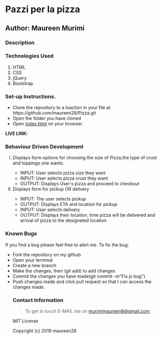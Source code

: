 # Pazzi per la pizza

## Author: Maureen Murimi

### Description

### Technologies Used
<ol>
<li>HTML</li>
<li>CSS</li>
<li>jQuery</li>
<li>Bootstrap</li>
</ol>

### Set-up Instructions.
<ul>
<li>Clone the repository to a loaction in your file at https://github.com/maureen28/Pizza.git </li>
<li>Open the folder you have cloned</li>
<li>Open <ins>index.html</ins> on your browser.</li>
</ul>
<strong>LIVE LINK:</strong>

### Behaviour Driven Development
<ol type="I">
<li>Displays form options for choosing the size of Pizza,the type of crust and toppings one wants.</li>
<ul>
<li>INPUT: User selects pizza size they want</li>
<li>INPUT: User selects pizza crust they want</li>
<li>OUTPUT: Displays User's pizza and proceed to checkout</li>
</ul>
<li>Displays form for pickup OR delivery</li>
<ul>
<li>INPUT: The user selects pickup</li>
<li>OUTPUT: Displays ETA and location for pickup</li>
<li>INPUT: User selects delivery</li>
<li>OUTPUT: Displays their location, time pizza will be delivered and arrival of pizza to the designated location </li>
</ul>
</ol>

### Known Bugs
If you find a bug please feel free to alert me.
To fix the bug:
<ul list-style-type=circle;>
<li>Fork the repository on my github</li>
<li>Open your terminal</li>
<li>Create a new branch</li>
<li>Make the changes, then (git add) to add changes</li>
<li>Commit the changes you have made(git commit -m"Fix js bug") </li>
<li>Push changes made and click pull request so that I can access the changes made.</li>

### Contact Information
> To get in touch E-MAIL me on murimimaureen8@gmail.com.

MIT License

Copyright (c) 2019 maureen28
